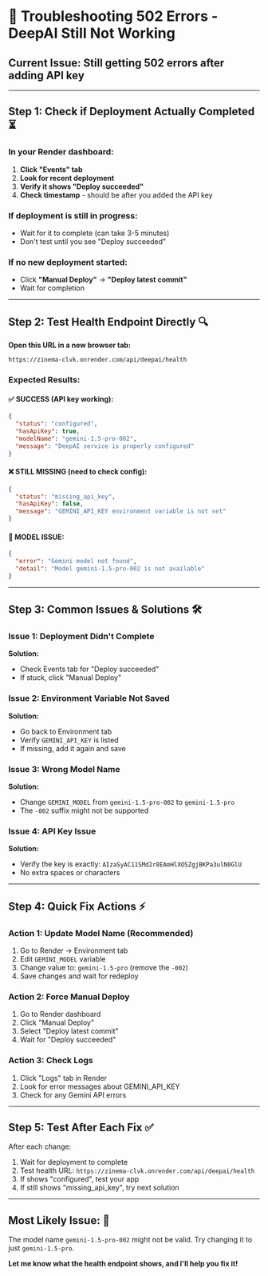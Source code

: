 # 🔧 Troubleshooting 502 Errors - DeepAI Still Not Working

## **Current Issue:** Still getting 502 errors after adding API key

---

## **Step 1: Check if Deployment Actually Completed** ⏳

### In your Render dashboard:
1. **Click "Events" tab**
2. **Look for recent deployment**
3. **Verify it shows "Deploy succeeded"**
4. **Check timestamp** - should be after you added the API key

### If deployment is still in progress:
- Wait for it to complete (can take 3-5 minutes)
- Don't test until you see "Deploy succeeded"

### If no new deployment started:
- Click **"Manual Deploy"** → **"Deploy latest commit"**
- Wait for completion

---

## **Step 2: Test Health Endpoint Directly** 🔍

**Open this URL in a new browser tab:**
```
https://zinema-clvk.onrender.com/api/deepai/health
```

### Expected Results:

#### ✅ **SUCCESS (API key working):**
```json
{
  "status": "configured",
  "hasApiKey": true,
  "modelName": "gemini-1.5-pro-002",
  "message": "DeepAI service is properly configured"
}
```

#### ❌ **STILL MISSING (need to check config):**
```json
{
  "status": "missing_api_key",
  "hasApiKey": false,
  "message": "GEMINI_API_KEY environment variable is not set"
}
```

#### 🔧 **MODEL ISSUE:**
```json
{
  "error": "Gemini model not found",
  "detail": "Model gemini-1.5-pro-002 is not available"
}
```

---

## **Step 3: Common Issues & Solutions** 🛠️

### Issue 1: Deployment Didn't Complete
**Solution:** 
- Check Events tab for "Deploy succeeded"
- If stuck, click "Manual Deploy"

### Issue 2: Environment Variable Not Saved
**Solution:**
- Go back to Environment tab
- Verify `GEMINI_API_KEY` is listed
- If missing, add it again and save

### Issue 3: Wrong Model Name
**Solution:**
- Change `GEMINI_MODEL` from `gemini-1.5-pro-002` to `gemini-1.5-pro`
- The `-002` suffix might not be supported

### Issue 4: API Key Issue
**Solution:**
- Verify the key is exactly: `AIzaSyAC11SMd2r8EAmHlXO5ZgjBKPa3ulN0GlU`
- No extra spaces or characters

---

## **Step 4: Quick Fix Actions** ⚡

### Action 1: Update Model Name (Recommended)
1. Go to Render → Environment tab
2. Edit `GEMINI_MODEL` variable
3. Change value to: `gemini-1.5-pro` (remove the `-002`)
4. Save changes and wait for redeploy

### Action 2: Force Manual Deploy
1. Go to Render dashboard
2. Click "Manual Deploy"
3. Select "Deploy latest commit"
4. Wait for "Deploy succeeded"

### Action 3: Check Logs
1. Click "Logs" tab in Render
2. Look for error messages about GEMINI_API_KEY
3. Check for any Gemini API errors

---

## **Step 5: Test After Each Fix** ✅

After each change:
1. Wait for deployment to complete
2. Test health URL: `https://zinema-clvk.onrender.com/api/deepai/health`
3. If shows "configured", test your app
4. If still shows "missing_api_key", try next solution

---

## **Most Likely Issue:** 🎯

The model name `gemini-1.5-pro-002` might not be valid. Try changing it to just `gemini-1.5-pro`.

**Let me know what the health endpoint shows, and I'll help you fix it!**
